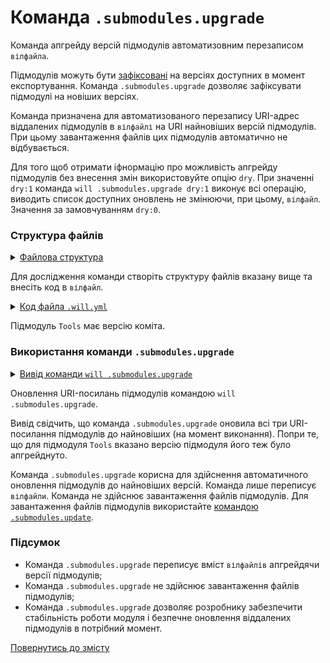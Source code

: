 # Команда <code>.submodules.upgrade</code>

Команда апгрейду версій підмодулів автоматизовним перезаписом <code>вілфайла</code>.

Підмодулів можуть бути [зафіксовані](CommandSubmodulesFixate.md) на версіях доступних в момент експортування. Команда `.submodules.upgrade` дозволяє зафіксувати підмодулі на новіших версіях.

Команда призначена для автоматизованого перезапису URI-адрес віддалених підмодулів  в `вілфайлі` на URI найновіших версій підмодулів. При цьому завантаження файлів цих підмодулів автоматично не відбувається.

Для того щоб отримати іфнормацію про можливість апгрейду підмодулів без внесення змін використовуйте опцію `dry`. При значенні `dry:1` команда `will .submodules.upgrade dry:1` виконує всі операцію, виводить список доступних оновлень не змінюючи, при цьому, `вілфайл`. Значення за замовчуванням `dry:0`.

### Структура файлів

<details>
  <summary><u>Файлова структура</u></summary>

```
submodulesUpgrade
          └── .will.yml
```

</details>

Для дослідження команди створіть структуру файлів вказану вище та внесіть код в `вілфайл`.  

<details>
    <summary><u>Код файла <code>.will.yml</code></u></summary>

```yaml
about :

  name : submodulesCommands
  description : "To test .submodules.upgrade command"

submodule :

  Tools : git+https:///github.com/Wandalen/wTools.git/out/wTools#ec60e39ded1669e27abaa6fc2798ee13804c400a
  PathFundamentals : git+https:///github.com/Wandalen/wPathFundamentals.git/out/wPathFundamentals#master
  Files : git+https:///github.com/Wandalen/wFiles.git/out/wFiles#master

```
</details>

Підмодуль `Tools` має версію коміта.

### Використання команди `.submodules.upgrade`

<details>
  <summary><u>Вивід команди <code>will .submodules.upgrade</code></u></summary>

```
[user@user ~]$ will .submodules.upgrade
...
Module at /path_to_file/.will.yml
...
  Remote path of module::submodulesCommands / module::Tools fixated
  git+https:///github.com/Wandalen/wTools.git/out/wTools : .#7db7bd21ac76fc495aae44cc8b1c4474ce5012a4 <- .#ec60e39ded1669e27abaa6fc2798ee13804c400a
  in /path_to_file/submodulesUpgrade/.will.yml
Remote path of module::submodulesCommands / module::PathFundamentals fixated
  git+https:///github.com/Wandalen/wPathFundamentals.git/out/wPathFundamentals : .#d95a35b7ef1568df823c12efa5bd5e1f4ceec8b7 <- .#master
  in /path_to_file/submodulesUpgrade/.will.yml
Remote path of module::submodulesCommands / module::Files fixated
  git+https:///github.com/Wandalen/wFiles.git/out/wFiles : .#075ce0ca21af083bc879b0d1a4091a29ed4a16d2 <- .#master
  in /path_to_file/submodulesUpgrade/.will.yml

```

</details>

Оновлення URI-посилань підмодулів командою `will .submodules.upgrade`.

Вивід свідчить, що команда `.submodules.upgrade` оновила всі три URI-посилання підмодулів до найновіших (на момент виконання). Попри те, що для підмодуля `Tools` вказано версію підмодуля його теж було апгрейднуто.

Команда `.submodules.upgrade` корисна для здійснення автоматичного оновлення підмодулів до найновіших версій. Команда лише переписує `вілфайли`. Команда не здійснює завантаження файлів підмодулів. Для завантаження файлів підмодулів використайте [командою `.submodules.update`](CommandSubmodulesUpdate.md).

### Підсумок

- Команда `.submodules.upgrade` переписує вміст `вілфайлів` апгрейдячи версії підмодулів;
- Команда `.submodules.upgrade` не здійснює завантаження файлів підмодулів;
- Команда `.submodules.upgrade` дозволяє розробнику забезпечити стабільність роботи модуля і безпечне оновлення віддалених підмодулів в потрібний момент.

[Повернутись до змісту](../README.md#tutorials)
